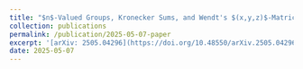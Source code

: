 ```yaml
---
title: "$n$-Valued Groups, Kronecker Sums, and Wendt's $(x,y,z)$-Matrices"
collection: publications
permalink: /publication/2025-05-07-paper
excerpt: '[arXiv: 2505.04296](https://doi.org/10.48550/arXiv.2505.04296)'
date: 2025-05-07
---
```


